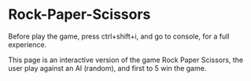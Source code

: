 # Rock-Paper-Scissors
 
Before play the game, press ctrl+shift+i, and go to console, for a full experience.

This page is an interactive version of the game Rock Paper Scissors, the user play against an AI (random), and first to 5 win the game.

